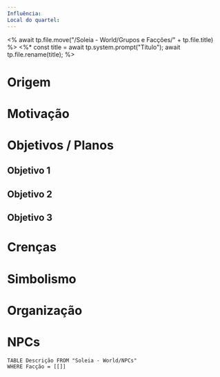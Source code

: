 ```yaml
---
Influência: 
Local do quartel:
---
```


<% await tp.file.move("/Soleia - World/Grupos e Facções/" + tp.file.title) %>
<%*
const title = await tp.system.prompt("Título");
await tp.file.rename(title);
%>
# Origem


# Motivação


# Objetivos / Planos

## Objetivo 1


## Objetivo 2


## Objetivo 3


# Crenças


# Simbolismo


# Organização


# NPCs
```dataview
TABLE Descrição FROM "Soleia - World/NPCs"
WHERE Facção = [[]]
```
